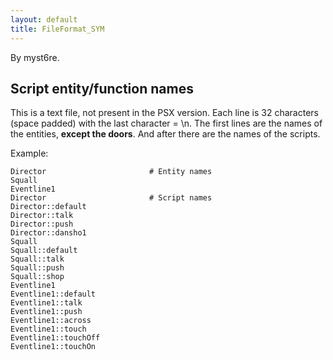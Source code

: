 ```yaml
---
layout: default
title: FileFormat_SYM
---
```


By myst6re.

## Script entity/function names

This is a text file, not present in the PSX version. Each line is 32 characters (space padded) with the last character = \\n. The first lines are the names of the entities, **except the doors**. And after there are the names of the scripts.

Example:

    Director                       # Entity names
    Squall                        
    Eventline1                     
    Director                       # Script names
    Director::default              
    Director::talk                 
    Director::push                 
    Director::dansho1              
    Squall                         
    Squall::default                
    Squall::talk                   
    Squall::push                   
    Squall::shop                   
    Eventline1                     
    Eventline1::default            
    Eventline1::talk               
    Eventline1::push               
    Eventline1::across             
    Eventline1::touch              
    Eventline1::touchOff           
    Eventline1::touchOn            
